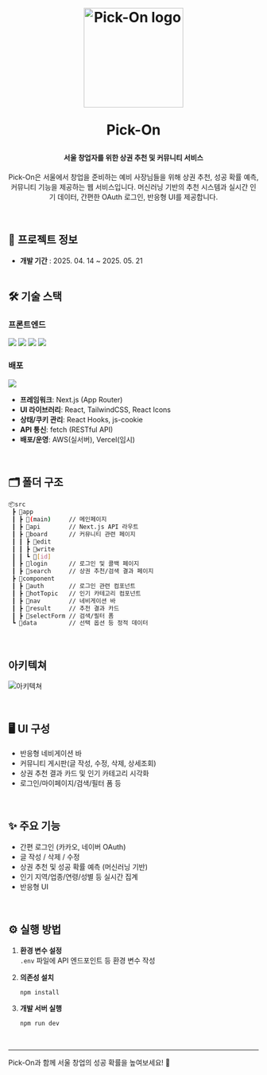 <h1 align="center">
  <br>
  <img src="https://github.com/user-attachments/assets/c75088b7-82aa-4e76-9e72-451c4e48a5dd" alt="Pick-On logo" width="200">
  <p>
  <p>
  Pick-On
  </p>
</h1>

<h4 align="center">서울 창업자를 위한 상권 추천 및 커뮤니티 서비스</h4>

<p align="center">
Pick-On은 서울에서 창업을 준비하는 예비 사장님들을 위해
상권 추천, 성공 확률 예측, 커뮤니티 기능을 제공하는 웹 서비스입니다.
머신러닝 기반의 추천 시스템과 실시간 인기 데이터,
간편한 OAuth 로그인, 반응형 UI를 제공합니다.
</p>

<br>

## 📅 프로젝트 정보

- **개발 기간** : 2025. 04. 14 ~ 2025. 05. 21
  <br>
  <br>

## 🛠️ 기술 스택

### 프론트엔드

<div>
  <img src="https://img.shields.io/badge/next.js-000000?style=for-the-badge&logo=nextdotjs&logoColor=white" /> 
  <img src="https://img.shields.io/badge/typescript-3178C6.svg?style=for-the-badge&logo=typescript&logoColor=white" />
  <img src="https://img.shields.io/badge/tailwindcss-06B6D4?style=for-the-badge&logo=tailwindcss&logoColor=white" />
  <img src="https://img.shields.io/badge/react--icons-61DAFB?style=for-the-badge&logo=react&logoColor=white" />
</div>

### 배포

<div> 
  <img src="https://img.shields.io/badge/vercel-000000?style=for-the-badge&logo=vercel&logoColor=white" />
</div>

- **프레임워크**: Next.js (App Router)
- **UI 라이브러리**: React, TailwindCSS, React Icons
- **상태/쿠키 관리**: React Hooks, js-cookie
- **API 통신**: fetch (RESTful API)
- **배포/운영**: AWS(실서버), Vercel(임시)

<br>

## 🗂️ 폴더 구조

```bash
📦src
 ┣ 📂app
 ┃ ┣ 📂(main)     // 메인페이지
 ┃ ┣ 📂api        // Next.js API 라우트
 ┃ ┣ 📂board      // 커뮤니티 관련 페이지
 ┃ ┃ ┣ 📂edit
 ┃ ┃ ┣ 📂write
 ┃ ┃ ┗ 📂[id]
 ┃ ┣ 📂login      // 로그인 및 콜백 페이지
 ┃ ┣ 📂search     // 상권 추천/검색 결과 페이지
 ┣ 📂component
 ┃ ┣ 📂auth       // 로그인 관련 컴포넌트
 ┃ ┣ 📂hotTopic   // 인기 카테고리 컴포넌트
 ┃ ┣ 📂nav        // 네비게이션 바
 ┃ ┣ 📂result     // 추천 결과 카드
 ┃ ┣ 📂selectForm // 검색/필터 폼
 ┗ 📂data         // 선택 옵션 등 정적 데이터
```

<br>

## 아키텍쳐

![아키텍쳐](https://github.com/user-attachments/assets/55422252-222f-4233-a44c-28ff6a9a2e89)

<br>

## 🖥️ UI 구성

- 반응형 네비게이션 바
- 커뮤니티 게시판(글 작성, 수정, 삭제, 상세조회)
- 상권 추천 결과 카드 및 인기 카테고리 시각화
- 로그인/마이페이지/검색/필터 폼 등

<br>

## ✨ 주요 기능

- 간편 로그인 (카카오, 네이버 OAuth)
- 글 작성 / 삭제 / 수정
- 상권 추천 및 성공 확률 예측 (머신러닝 기반)
- 인기 지역/업종/연령/성별 등 실시간 집계
- 반응형 UI

<br>

## ⚙️ 실행 방법

1. **환경 변수 설정**  
   `.env` 파일에 API 엔드포인트 등 환경 변수 작성

2. **의존성 설치**

   ```bash
   npm install
   ```

3. **개발 서버 실행**
   ```bash
   npm run dev
   ```

<br>

---

Pick-On과 함께 서울 창업의 성공 확률을 높여보세요! 🚀
